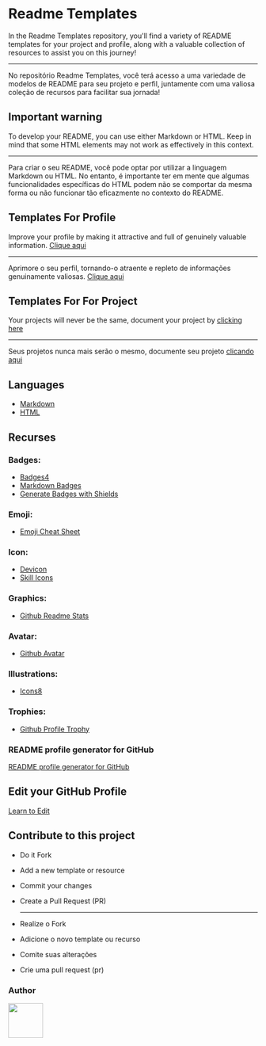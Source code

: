 # Readme Templates

In the Readme Templates repository, you'll find a variety of README templates for your project and profile, along with a valuable collection of resources to assist you on this journey!

---

No repositório Readme Templates, você terá acesso a uma variedade de modelos de README para seu projeto e perfil, juntamente com uma valiosa coleção de recursos para facilitar sua jornada!

## Important warning

To develop your README, you can use either Markdown or HTML. Keep in mind that some HTML elements may not work as effectively in this context.

---

Para criar o seu README, você pode optar por utilizar a linguagem Markdown ou HTML. No entanto, é importante ter em mente que algumas funcionalidades específicas do HTML podem não se comportar da mesma forma ou não funcionar tão eficazmente no contexto do README.

## Templates For Profile

Improve your profile by making it attractive and full of genuinely valuable information. [Clique aqui]()

---

Aprimore o seu perfil, tornando-o atraente e repleto de informações genuinamente valiosas. [Clique aqui]()

## Templates For For Project

Your projects will never be the same, document your project by [clicking here]()

---

Seus projetos nunca mais serão o mesmo, documente seu projeto [clicando aqui]()

## Languages

- [Markdown](https://www.markdownguide.org/cheat-sheet/)
- [HTML](https://www.w3schools.com/html/)

## Recurses

### Badges:

- [Badges4](https://github.com/alexandresanlim/Badges4-README.md-Profile)
- [Markdown Badges](https://github.com/Ileriayo/markdown-badges)
- [Generate Badges with Shields](https://shields.io/badges)

### Emoji:

- [Emoji Cheat Sheet](https://github.com/ikatyang/emoji-cheat-sheet/blob/master/README.md)

### Icon:

- [Devicon](https://devicon.dev/)
- [Skill Icons](https://github.com/tandpfun/skill-icons#readme)

### Graphics:

- [Github Readme Stats](https://github.com/anuraghazra/github-readme-stats)

### Avatar:

- [Github Avatar](https://myoctocat.com/build-your-octocat/)

### Illustrations:

- [Icons8](https://icons8.com.br/illustrations/t/programmer)

### Trophies:

- [Github Profile Trophy](https://github.com/ryo-ma/github-profile-trophy)

### README profile generator for GitHub

[README profile generator for GitHub](https://rahuldkjain.github.io/gh-profile-readme-generator/)

## Edit your GitHub Profile

[Learn to Edit](https://www.youtube.com/watch?v=vLhyUOgnMoM)

## Contribute to this project

- Do it Fork
- Add a new template or resource
- Commit your changes
- Create a Pull Request (PR)

  ***

- Realize o Fork
- Adicione o novo template ou recurso
- Comite suas alterações
- Crie uma pull request (pr)

### Author

<a href="https://github.com/jessicamedeirosp">
<img src="https://avatars.githubusercontent.com/u/20779100?v=4" width="70px" />
</a>
